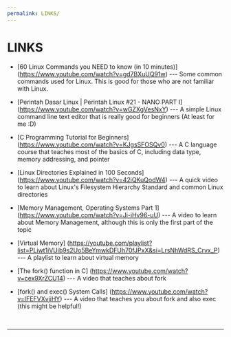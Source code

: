 ```yaml
---
permalink: LINKS/
---
```


# LINKS

* [60 Linux Commands you NEED to know (in 10 minutes)] (https://www.youtube.com/watch?v=gd7BXuUQ91w) ---
Some common commands used for Linux.
This is good for those who are not familiar with Linux.

* [Perintah Dasar Linux | Perintah Linux #21 - NANO PART I] (https://www.youtube.com/watch?v=wGZXgVesNxY) ---
A simple Linux command line text editor that is really good for beginners (At least for me :D)

* [C Programming Tutorial for Beginners] (https://www.youtube.com/watch?v=KJgsSFOSQv0) ---
A C language course that teaches most of the basics of C, including data type, memory addressing, and pointer

* [Linux Directories Explained in 100 Seconds] (https://www.youtube.com/watch?v=42iQKuQodW4) ---
A quick video to learn about Linux's Filesystem Hierarchy Standard and common Linux directories

* [Memory Management, Operating Systems Part 1] (https://www.youtube.com/watch?v=Ji-iHv96-uU) ---
A video to learn about Memory Management, although this is only the first part of the topic

* [Virtual Memory] (https://youtube.com/playlist?list=PLiwt1iVUib9s2Uo5BeYmwkDFUh70fJPxX&si=LrsNhWdRS_Crvx_P) ---
A playlist to learn about virtual memory

* [The fork() function in C] (https://www.youtube.com/watch?v=cex9XrZCU14) ---
A video that teaches about fork

* [fork() and exec() System Calls] (https://www.youtube.com/watch?v=IFEFVXvjiHY) ---
A video that teaches you about fork and also exec (this might be helpful!)

<br>
<hr>
